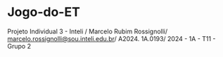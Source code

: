 # Jogo-do-ET
Projeto Individual 3 - Inteli
/ Marcelo Rubim Rossignolli/ marcelo.rossignolli@sou.inteli.edu.br/ A2024. 1A.0193/ 2024 - 1A - T11 - Grupo 2
